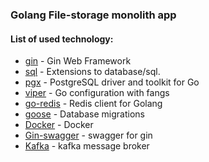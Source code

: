 ### Golang File-storage monolith app

#### List of used technology:
* [gin](https://github.com/gin-gonic/gin) - Gin Web Framework
* [sql](https://pkg.go.dev/database/sql) - Extensions to database/sql.
* [pgx](https://github.com/jackc/pgx) - PostgreSQL driver and toolkit for Go
* [viper](https://github.com/spf13/viper) - Go configuration with fangs
* [go-redis](https://github.com/go-redis/redis) - Redis client for Golang
* [goose](https://github.com/pressly/goose) - Database migrations
* [Docker](https://www.docker.com/) - Docker
* [Gin-swagger](https://github.com/swaggo/gin-swagger) - swagger for gin
* [Kafka](https://kafka.apache.org/) - kafka message broker
